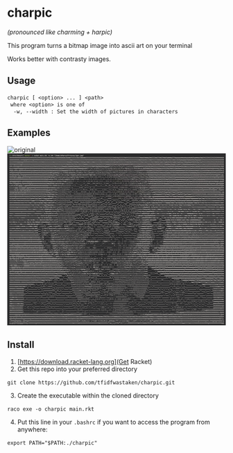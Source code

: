 # charpic
*(pronounced like charming + harpic)*

This program turns a bitmap image into ascii art on your terminal

Works better with contrasty images.

## Usage
```
charpic [ <option> ... ] <path>
 where <option> is one of
  -w, --width : Set the width of pictures in characters
```

## Examples
![original](https://upload.wikimedia.org/wikipedia/en/5/51/Igor_-_Tyler%2C_the_Creator.jpg "aoty?")
![after charpic](igorcharpic.png "asciigor")

## Install

1. [https://download.racket-lang.org](Get Racket)
2. Get this repo into your preferred directory

```
git clone https://github.com/tfidfwastaken/charpic.git
```

3. Create the executable within the cloned directory

```
raco exe -o charpic main.rkt
```

4. Put this line in your `.bashrc` if you want to access the program from anywhere:

```
export PATH="$PATH:./charpic"
```

